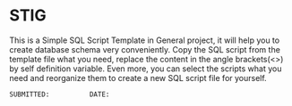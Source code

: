STIG
====

This is a Simple SQL Script Template in General project, it will help you to create database schema very conveniently. Copy the SQL script from the template file what you need, replace the content in the angle brackets(<>) by self definition variable. Even more, you can select the scripts what you need and reorganize them to create a new SQL script file for yourself.

    SUBMITTED: 			DATE:
		